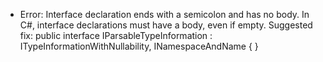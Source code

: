 - Error: Interface declaration ends with a semicolon and has no body. In C#, interface declarations must have a body, even if empty. Suggested fix:
  public interface IParsableTypeInformation : ITypeInformationWithNullability, INamespaceAndName { }
